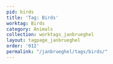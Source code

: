 ```yaml
---
pid: birds
title: 'Tag: Birds'
worktag: Birds
category: Animals
collection: worktags_janbrueghel
layout: tagpage_janbrueghel
order: '012'
permalink: "/janbrueghel/tags/birds/"
---
```

